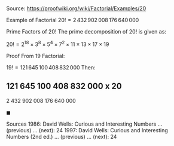 # 

Source: https://proofwiki.org/wiki/Factorial/Examples/20



Example of Factorial
$20! = 2 \, 432 \, 902 \, 008 \, 176 \, 640 \, 000$


Prime Factors of $20!$
The prime decomposition of $20!$ is given as:

$20! = 2^{18} \times 3^8 \times 5^4 \times 7^2 \times 11 \times 13 \times 17 \times 19$


Proof
From $19$ Factorial:

$19! = 121 \, 645 \, 100 \, 408 \, 832 \, 000$
Then:

  121 645 100 408 832 000
x                      20
------------------------
2 432 902 008 176 640 000

$\blacksquare$

Sources
1986: David Wells: Curious and Interesting Numbers ... (previous) ... (next): $24$
1997: David Wells: Curious and Interesting Numbers (2nd ed.) ... (previous) ... (next): $24$




